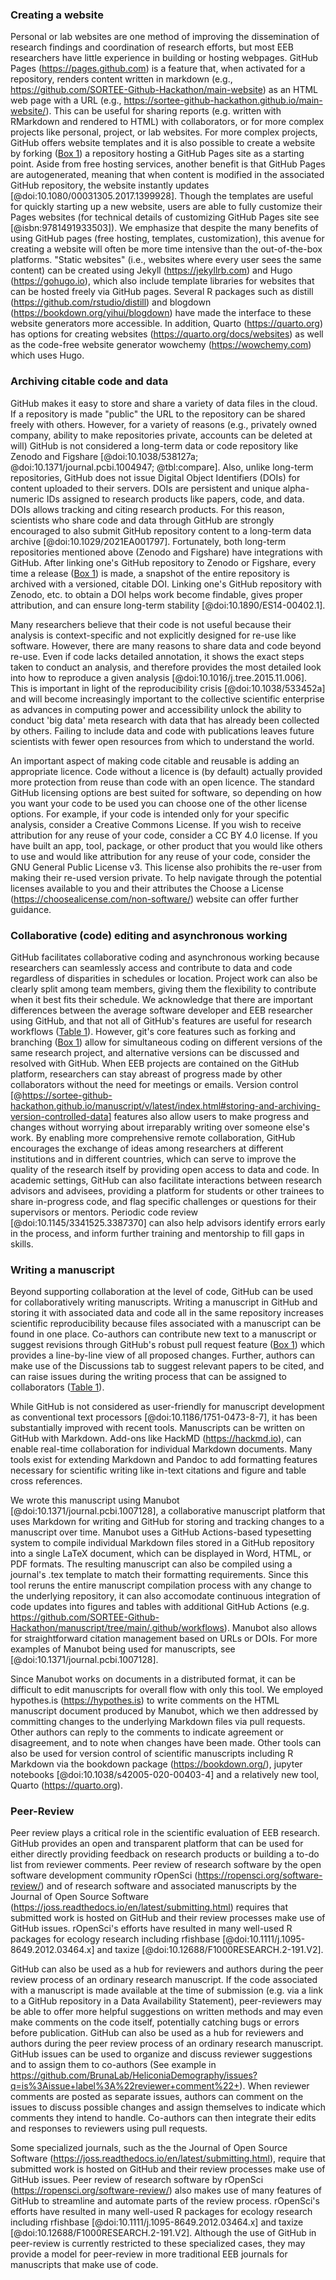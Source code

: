 <!--## GitHub in EcoEvo examples (Part 2)-->

### Creating a website

<!--*Contributors to this section: Rob Crystal-Ornelas, Emma Hudgins*   -->
Personal or lab websites are one method of improving the dissemination of research findings and coordination of research efforts, but most EEB researchers have little experience in building or hosting webpages.
GitHub Pages (<https://pages.github.com>) is a feature that, when activated for a repository, renders content written in markdown (e.g., <https://github.com/SORTEE-Github-Hackathon/main-website>) as an HTML web page with a URL (e.g., <https://sortee-github-hackathon.github.io/main-website/>). This can be useful for sharing reports (e.g. written with RMarkdown and rendered to HTML) with collaborators, or for more complex projects like personal, project, or lab websites. For more complex projects, GitHub offers website templates and it is also possible to create a website by forking ([Box 1](#definitions)) a repository hosting a GitHub Pages site as a starting point.
Aside from free hosting services, another benefit is that GitHub Pages are autogenerated, meaning that when content is modified in the associated GitHub repository, the website instantly updates [@doi:10.1080/00031305.2017.1399928].
Though the templates are useful for quickly starting up a new website, users are able to fully customize their Pages websites (for technical details of customizing GitHub Pages site see [@isbn:9781491933503]).
We emphasize that despite the many benefits of using GitHub pages (free hosting, templates, customization), this avenue for creating a website will often be more time intensive than the out-of-the-box platforms. "Static websites" (i.e., websites where every user sees the same content) can be created using Jekyll (<https://jekyllrb.com>) and Hugo (<https://gohugo.io>), which also include template libraries for websites that can be hosted freely via GitHub pages. 
Several R packages such as distill (<https://github.com/rstudio/distill>) and blogdown (<https://bookdown.org/yihui/blogdown>) have made the interface to these website generators more accessible. 
In addition, Quarto (<https://quarto.org>) has options for creating websites (<https://quarto.org/docs/websites>) as well as the code-free website generator wowchemy (<https://wowchemy.com>) which uses Hugo. 

### Archiving citable code and data

<!--*Contributors to this section: Rob Crystal-Ornelas, Emma Hudgins, Dylan Gomes*-->

GitHub makes it easy to store and share a variety of data files in the cloud.
If a repository is made "public" the URL to the repository can be shared freely with others.
However, for a variety of reasons (e.g., privately owned company, ability to make repositories private, accounts can be deleted at will) GitHub is not considered a long-term data or code repository like Zenodo and Figshare [@doi:10.1038/538127a; @doi:10.1371/journal.pcbi.1004947; @tbl:compare].
Also, unlike long-term repositories, GitHub does not issue Digital Object Identifiers (DOIs) for content uploaded to their servers.
DOIs are persistent and unique alpha-numeric IDs assigned to research products like papers, code, and data.
DOIs allows tracking and citing research products.
For this reason, scientists who share code and data through GitHub are strongly encouraged to also submit GitHub repository content to a long-term data archive [@doi:10.1029/2021EA001797].
Fortunately, both long-term repositories mentioned above (Zenodo and Figshare) have integrations with GitHub.
After linking one's GitHub repository to Zenodo or Figshare, every time a release ([Box 1](#definitions)) is made, a snapshot of the entire repository is archived with a versioned, citable DOI.
Linking one's GitHub repository with Zenodo, etc. to obtain a DOI helps work become findable, gives proper attribution, and can ensure long-term stability [@doi:10.1890/ES14-00402.1].

Many researchers believe that their code is not useful because their analysis is context-specific and not explicitly designed for re-use like software.
However, there are many reasons to share data and code beyond re-use.
Even if code lacks detailed annotation, it shows the exact steps taken to conduct an analysis, and therefore provides the most detailed look into how to reproduce a given analysis [@doi:10.1016/j.tree.2015.11.006].
This is important in light of the reproducibility crisis [@doi:10.1038/533452a] and will become increasingly important to the collective scientific enterprise as advances in computing power and accessibility unlock the ability to conduct 'big data' meta research with data that has already been collected by others.
Failing to include data and code with publications leaves future scientists with fewer open resources from which to understand the world.

An important aspect of making code citable and reusable is adding an appropriate licence.
Code without a licence is (by default) actually provided more protection from reuse than code with an open licence.
The standard GitHub licensing options are best suited for software, so depending on how you want your code to be used you can choose one of the other license options.
For example, if your code is intended only for your specific analysis, consider a Creative Commons License.
If you wish to receive attribution for any reuse of your code, consider a CC BY 4.0 license.
If you have built an app, tool, package, or other product that you would like others to use and would like attribution for any reuse of your code, consider the GNU General Public License v3.
This license also prohibits the re-user from making their re-used version private.
To help navigate through the potential licenses available to you and their attributes the Choose a License (<https://choosealicense.com/non-software/>) website can offer further guidance.

### Collaborative (code) editing and asynchronous working

<!--*Contributors to this section: Kaitlyn Gaynor, Rob Crystal-Ornelas, Ali, Allison Binley*-->

GitHub facilitates collaborative coding and asynchronous working because researchers can seamlessly access and contribute to data and code regardless of disparities in schedules or location. 
Project work can also be clearly split among team members, giving them the flexibility to contribute when it best fits their schedule. 
We acknowledge that there are important differences between the average software developer and EEB researcher using GitHub, and that not all of GitHub's features are useful for research workflows ([Table 1](#tbl:roles)).
However, git's core features such as forking and branching ([Box 1](#definitions)) allow for simultaneous coding on different versions of the same research project, and alternative versions can be discussed and resolved with GitHub.
When EEB projects are contained on the GitHub platform, researchers can stay abreast of progress made by other collaborators without the need for meetings or emails.
Version control [@https://sortee-github-hackathon.github.io/manuscript/v/latest/index.html#storing-and-archiving-version-controlled-data] features also allow users to make progress and changes without worrying about irreparably writing over someone else's work.
By enabling more comprehensive remote collaboration, GitHub encourages the exchange of ideas among researchers at different institutions and in different countries, which can serve to improve the quality of the research itself by providing open access to data and code.
In academic settings, GitHub can also facilitate interactions between research advisors and advisees, providing a platform for students or other trainees to share in-progress code, and flag specific challenges or questions for their supervisors or mentors.
Periodic code review [@doi:10.1145/3341525.3387370] can also help advisors identify errors early in the process, and inform further training and mentorship to fill gaps in skills.

### Writing a manuscript

<!--*contributors to this section:* Emma J. Hudgins-->

Beyond supporting collaboration at the level of code, GitHub can be used for collaboratively writing manuscripts. 
Writing a manuscript in GitHub and storing it with associated data and code all in the same repository increases scientific reproducibility because files associated with a manuscript can be found in one place.
Co-authors can contribute new text to a manuscript or suggest revisions through GitHub's robust pull request feature ([Box 1](#definitions)) which provides a line-by-line view of all proposed changes.
Further, authors can make use of the Discussions tab to suggest relevant papers to be cited, and can raise issues during the writing process that can be assigned to collaborators ([Table 1](#tbl:roles)).

While GitHub is not considered as user-friendly for manuscript development as conventional text processors [@doi:10.1186/1751-0473-8-7], it has been substantially improved with recent tools.
Manuscripts can be written on GitHub with Markdown.
Add-ons like HackMD (<https://hackmd.io>), can enable real-time collaboration for individual Markdown documents.
Many tools exist for extending Markdown and Pandoc to add formatting features necessary for scientific writing like in-text citations and figure and table cross references.

We wrote this manuscript using Manubot [@doi:10.1371/journal.pcbi.1007128], a collaborative manuscript platform that uses Markdown for writing and GitHub for storing and tracking changes to a manuscript over time.
Manubot uses a GitHub Actions-based typesetting system to compile individual Markdown files stored in a GitHub repository into a single LaTeX document, which can be displayed in Word, HTML, or PDF formats.
The resulting manuscript can also be compiled using a journal's .tex template to match their formatting requirements.
Since this tool reruns the entire manuscript compilation process with any change to the underlying repository, it can also accomodate continuous integration of code updates into figures and tables with additional GitHub Actions (e.g. https://github.com/SORTEE-Github-Hackathon/manuscript/tree/main/.github/workflows).
Manubot also allows for straightforward citation management based on URLs or DOIs. 
For more examples of Manubot being used for manuscripts, see [@doi:10.1371/journal.pcbi.1007128].

Since Manubot works on documents in a distributed format, it can be difficult to edit manuscripts for overall flow with only this tool.
We employed hypothes.is (<https://hypothes.is>) to write comments on the HTML manuscript document produced by Manubot, which we then addressed by committing changes to the underlying Markdown files via pull requests.
Other authors can reply to the comments to indicate agreement or disagreement, and to note when changes have been made.
Other tools can also be used for version control of scientific manuscripts including R Markdown via the bookdown package (<https://bookdown.org/>), jupyter notebooks [@doi:10.1038/s42005-020-00403-4] and a relatively new tool, Quarto (<https://quarto.org>).

### Peer-Review

<!--*contributors to this section:* Eric R. Scott-->
Peer review plays a critical role in the scientific evaluation of EEB research.
GitHub provides an open and transparent platform that can be used for either directly providing feedback on research products or building a to-do list from reviewer comments.
Peer review of research software by the open software development community rOpenSci (https://ropensci.org/software-review/) and of research software and associated manuscripts by the Journal of Open Source Software (https://joss.readthedocs.io/en/latest/submitting.html) requires that submitted work is hosted on GitHub and their review processes make use of GitHub issues.
rOpenSci's efforts have resulted in many well-used R packages for ecology research including rfishbase [@doi:10.1111/j.1095-8649.2012.03464.x] and taxize [@doi:10.12688/F1000RESEARCH.2-191.V2].  

GitHub can also be used as a hub for reviewers and authors during the peer review process of an ordinary research manuscript.
If the code associated with a manuscript is made available at the time of submission (e.g. via a link to a GitHub repository in a Data Availability Statement), peer-reviewers may be able to offer more helpful suggestions on written methods and may even make comments on the code itself, potentially catching bugs or errors before publication.
GitHub can also be used as a hub for reviewers and authors during the peer review process of an ordinary research manuscript.
GitHub issues can be used to organize and discuss reviewer suggestions and to assign them to co-authors (See example in <https://github.com/BrunaLab/HeliconiaDemography/issues?q=is%3Aissue+label%3A%22reviewer+comment%22+>).
When reviewer comments are posted as separate issues, authors can comment on the issues to discuss possible changes and assign themselves to indicate which comments they intend to handle.
Co-authors can then integrate their edits and responses to reviewers using pull requests.

Some specialized journals, such as the the Journal of Open Source Software (<https://joss.readthedocs.io/en/latest/submitting.html>), require that submitted work is hosted on GitHub and their review processes make use of GitHub issues.
Peer review of research software by rOpenSci (<https://ropensci.org/software-review/>) also makes use of many features of GitHub to streamline and automate parts of the review process.
rOpenSci's efforts have resulted in many well-used R packages for ecology research including rfishbase [@doi:10.1111/j.1095-8649.2012.03464.x] and taxize [@doi:10.12688/F1000RESEARCH.2-191.V2].
Although the use of GitHub in peer-review is currently restricted to these specialized cases, they may provide a model for peer-review in more traditional EEB journals for manuscripts that make use of code.
